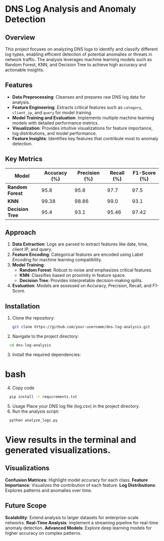 # DNS Log Analysis and Anomaly Detection

## Overview
This project focuses on analyzing DNS logs to identify and classify different log types, enabling efficient detection of potential anomalies or threats in network traffic. The analysis leverages machine learning models such as Random Forest, KNN, and Decision Tree to achieve high accuracy and actionable insights.

## Features
- **Data Preprocessing**: Cleanses and prepares raw DNS log data for analysis.
- **Feature Engineering**: Extracts critical features such as `category`, `client_ip`, and `query` for model training.
- **Model Training and Evaluation**: Implements multiple machine learning models with detailed performance metrics.
- **Visualization**: Provides intuitive visualizations for feature importance, log distributions, and model performance.
- **Feature Insights**: Identifies key features that contribute most to anomaly detection.

## Key Metrics
| **Model**         | **Accuracy (%)** | **Precision (%)** | **Recall (%)** | **F1-Score (%)** |
|--------------------|------------------|-------------------|----------------|------------------|
| **Random Forest**  | 95.8            | 95.8             | 97.7           | 97.5             |
| **KNN**            | 99.38           | 98.86            | 99.0           | 93.1             |
| **Decision Tree**  | 95.4            | 93.1             | 95.46          | 97.42            |

## Approach
1. **Data Extraction**: Logs are parsed to extract features like date, time, client IP, and query.
2. **Feature Encoding**: Categorical features are encoded using Label Encoding for machine learning compatibility.
3. **Model Training**: 
   - **Random Forest**: Robust to noise and emphasizes critical features.
   - **KNN**: Classifies based on proximity in feature space.
   - **Decision Tree**: Provides interpretable decision-making splits.
4. **Evaluation**: Models are assessed on Accuracy, Precision, Recall, and F1-Score.

## Installation
1. Clone the repository:
   ```bash
   git clone https://github.com/your-username/dns-log-analysis.git
2. Navigate to the project directory:
```bash
  cd dns-log-analysis
```
3. Install the required dependencies:
# bash
4. Copy code
```bash
  pip install -r requirements.txt
```
5. Usage
Place your DNS log file (log.csv) in the project directory.
6. Run the analysis script:
```bash 
  python analyze_logs.py
```
# View results in the terminal and generated visualizations.
## Visualizations
**Confusion Matrices**: Highlight model accuracy for each class.
**Feature Importance**: Visualizes the contribution of each feature.
**Log Distributions**: Explores patterns and anomalies over time.
## Future Scope
**Scalability**: Extend analysis to larger datasets for enterprise-scale networks.
**Real-Time Analysis**: Implement a streaming pipeline for real-time anomaly detection.
**Advanced Models**: Explore deep learning models for higher accuracy on complex patterns.
